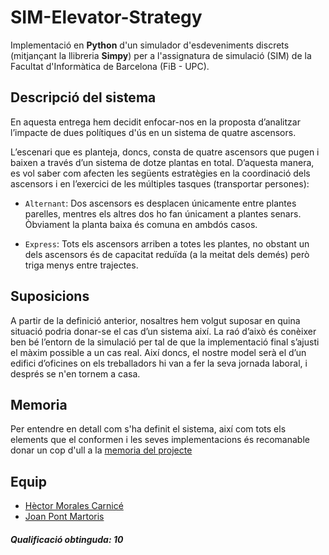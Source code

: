 # SIM-Elevator-Strategy

Implementació en __Python__ d'un simulador d'esdeveniments discrets (mitjançant la llibreria __Simpy__) per a l'assignatura de simulació (SIM) de la Facultat d'Informàtica de Barcelona (FiB - UPC).

## Descripció del sistema

En aquesta entrega hem decidit enfocar-nos en la proposta d’analitzar l’impacte de dues polítiques d'ús en un sistema de quatre ascensors.

L’escenari que es planteja, doncs, consta de quatre ascensors que pugen i baixen a través d’un sistema de dotze plantas en total. D’aquesta manera, es vol saber com afecten les següents estratègies en la coordinació dels ascensors i en l’exercici de les múltiples tasques (transportar persones):
- `Alternant`: Dos ascensors es desplacen únicamente entre plantes parelles, mentres els altres dos ho fan únicament a plantes senars. Òbviament la planta baixa és comuna en ambdós casos.

- `Express`: Tots els ascensors arriben a totes les plantes, no obstant un dels ascensors és de capacitat reduïda (a la meitat dels demés) però triga menys entre trajectes.

## Suposicions

A partir de la definició anterior, nosaltres hem volgut suposar en quina situació podria donar-se el cas d’un sistema així. La raó d’això és conèixer ben bé l’entorn de la simulació per tal de que la implementació final s’ajusti el màxim possible a un cas real.
Així doncs, el nostre model serà el d’un edifici d’oficines on els treballadors hi van a fer la seva jornada laboral, i després se n'en tornem a casa.

## Memoria

Per entendre en detall com s'ha definit el sistema, així com tots els elements que el conformen i les seves implementacions és recomanable donar un cop d'ull a la [memoria del projecte](./memoria.pdf)

## Equip

- [Hèctor Morales Carnicé](https://github.com/HectorMRC)
- [Joan Pont Martoris](https://github.com/)

##### Qualificació obtinguda: 10
